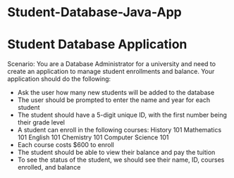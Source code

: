 # Student-Database-Java-App

# Student Database Application

Scenario: You are a Database Administrator for a university and need to create an application to manage student enrollments and balance.
Your application should do the following:

* Ask the user how many new students will be added to the database
* The user should be prompted to enter the name and year for each student
* The student should have a 5-digit unique ID, with the first number being their grade level
* A student can enroll in the following courses: History 101 Mathematics 101 English 101 Chemistry 101 Computer Science 101
* Each course costs $600 to enroll
* The student should be able to view their balance and pay the tuition
* To see the status of the student, we should see their name, ID, courses enrolled, and balance
